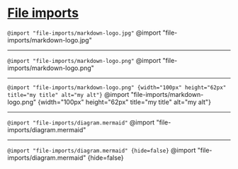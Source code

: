 # [File imports](https://shd101wyy.github.io/markdown-preview-enhanced/#/file-imports)

`@import "file-imports/markdown-logo.jpg"`
@import "file-imports/markdown-logo.jpg"

---

`@import "file-imports/markdown-logo.png"`
@import "file-imports/markdown-logo.png"

---

`@import "file-imports/markdown-logo.png" {width="100px" height="62px" title="my title" alt="my alt"}`
@import "file-imports/markdown-logo.png" {width="100px" height="62px" title="my title" alt="my alt"}

---

`@import "file-imports/diagram.mermaid"`
@import "file-imports/diagram.mermaid"

---

`@import "file-imports/diagram.mermaid" {hide=false}`
@import "file-imports/diagram.mermaid" {hide=false}
